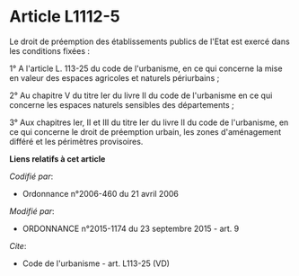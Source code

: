 # Article L1112-5

Le droit de préemption des établissements publics de l'Etat est exercé dans les conditions fixées :

1° A l'article L. 113-25 du code de l'urbanisme, en ce qui concerne la mise en valeur des espaces agricoles et naturels
périurbains ;

2° Au chapitre V du titre Ier du livre II du code de l'urbanisme en ce qui concerne les espaces naturels sensibles des
départements ;

3° Aux chapitres Ier, II et III du titre Ier du livre II du code de l'urbanisme, en ce qui concerne le droit de préemption
urbain, les zones d'aménagement différé et les périmètres provisoires.

**Liens relatifs à cet article**

_Codifié par_:

  - Ordonnance n°2006-460 du 21 avril 2006

_Modifié par_:

  - ORDONNANCE n°2015-1174 du 23 septembre 2015 - art. 9

_Cite_:

  - Code de l'urbanisme - art. L113-25 (VD)
